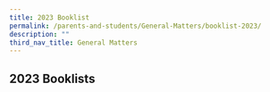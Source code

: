 ```yaml
---
title: 2023 Booklist
permalink: /parents-and-students/General-Matters/booklist-2023/
description: ""
third_nav_title: General Matters
---
```

## 2023 Booklists

